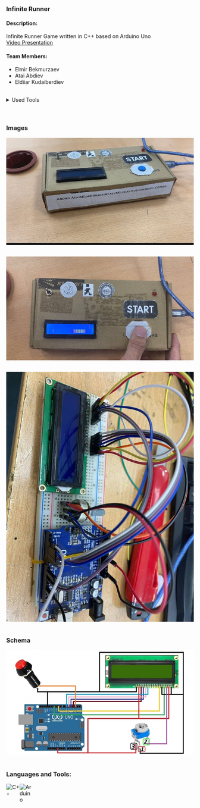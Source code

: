 ###  Infinite Runner

#### Description:
Infinite Runner Game written in C++ based on Arduino Uno
<br>
 [Video Presentation](https://youtu.be/LazD9amXWzA)
#### Team Members: <br>
* Elmir Bekmurzaev 
* Atai Abdiev
* Eldiiar Kudaiberdiev <br>
<br>
<details>
           <summary>Used Tools</summary>
  <p>Arduino Uno</p> 
           <p>Potentiometr</p>
           <p>Wires</p>
           <p>LCD 16x2</p>
           <p>Button</p> 
           <p>Switch</p>
        </details>
        <br>
<br>

### Images

<img align="center" alt="Java " width="550px" src="https://github.com/EB-coder/runner/blob/main/289ee767-1a36-4881-afe2-bb9c38b09150.jpg" /> <br />
<br />

<img align="center" alt="Java " width="550px" src="https://github.com/EB-coder/runner/blob/main/8e5208df-6348-4d30-a0d0-6114e5497aed.jpg" /> <br />
<br />

<img align="center" alt="Java " width="550px" src="https://github.com/EB-coder/runner/blob/main/b956ea84-ce33-48db-a435-7ed67c13f291.jpg" /> <br />
<br />
### Schema

<img align="center" alt="Java " width="550px" src="https://github.com/EB-coder/runner/blob/main/Arduino%20game.jpg" /> <br />
<br />

### Languages and Tools:

<img align="left" alt="C++ " width="36px" src="https://e7.pngegg.com/pngimages/46/626/png-clipart-c-logo-the-c-programming-language-computer-icons-computer-programming-source-code-programming-miscellaneous-template.png" />

<img align="left" alt="Arduino " width="36px" src="https://toppng.com/uploads/preview/arduino-logo-11563227354ny21akychx.png" />



